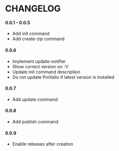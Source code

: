 # CHANGELOG

#### 0.0.1 - 0.0.5
 - Add init command
 - Add create-zip command
 
#### 0.0.6
 - Implement update-notifier
 - Show correct version on -V
 - Update init command description
 - Do not update ProVallo if latest version is installed
 
#### 0.0.7
 - Add update command
 
#### 0.0.8
 - Add publish command
 
#### 0.0.9
 - Enable releases after creation